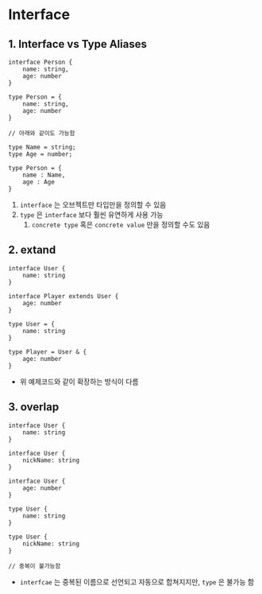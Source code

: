 # Interface

## 1. Interface vs Type Aliases

```tsx
interface Person {
	name: string,
	age: number
}
```

```tsx
type Person = {
	name: string,
	age: number
}

// 아래와 같이도 가능함

type Name = string;
type Age = number;

type Person = {
	name : Name,
	age : Age
}
```

1. `interface` 는 오브젝트만 타입만을 정의할 수 있음
2. `type` 은 `interface` 보다 훨씬 유연하게 사용 가능
    1. `concrete type` 혹은 `concrete value` 만을 정의할 수도 있음
    

## 2. extand

```tsx
interface User {
	name: string
}

interface Player extends User {
	age: number
}
```

```tsx
type User = {
	name: string
}

type Player = User & {
	age: number
}
```

- 위 예제코드와 같이 확장하는 방식이 다름

## 3. **overlap**

```tsx
interface User {
	name: string
}

interface User {
	nickName: string
}

interface User {
	age: number
}
```

```tsx
type User {
	name: string
}

type User {
	nickName: string
}

// 중복이 불가능함
```

- `interfcae` 는 중복된 이름으로  선언되고 자동으로 합쳐지지만, `type` 은 불가능 함

